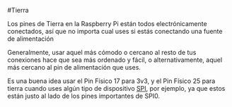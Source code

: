 <!--
---
name: Tierra
description: Pines de tierra de Raspberry Pi
pincount: 1
pin:
  '6':
  '9':
  '14':
  '20':
  '25':
  '30':
  '34':
  '39':
-->
#Tierra

Los pines de Tierra en la Raspberry Pi están todos electrónicamente conectados, así que 
no importa cual uses si estás conectando una fuente de alimentación

Generalmente, usar aquel más cómodo o cercano al resto de tus conexiones hace que sea más
ordenado y fácil, o alternativamente, aquel más cercano al pin de alimentación que uses.

Es una buena idea usar el Pin Físico 17 para 3v3, y el Pin Físico 25 para tierra cuando uses
algún tipo de dispositivo [SPI](/pinout/spi), por ejemplo, ya que estos están justo al lado
de los pines importantes de SPI0.
